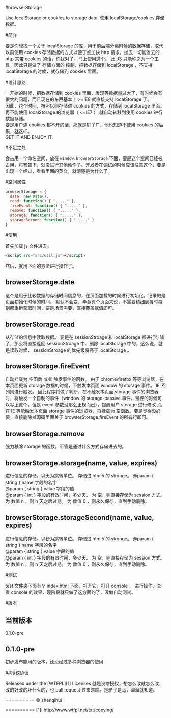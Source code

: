 #browserStorage

Use localStorage or cookies to storage data. 使用 localStorage/cookies 存储数据。


#简介

要是你想找一个关于 localStorage 的库，用于前后端分离时候的数据存储，取代以前使用 cookies 存储数据的方式以便丁点加快 http 请求，抛去一切能省去的 http 夹带 cookies 的话，你找对了。马上使用这个。
此 JS 只能称之为一个工具，因此只是做了 存储方面的 控制，把数据存储到 localStorage ，不支持 localStorage 的时候，就存储到 cookies 里面。


#设计思路

一开始的时候，把数据存储到 cookies 里面，发现等数据量过大了，有时候会有很大的问题，而且现在的东西基本上 >=IE8 就直接支持 localStorage 了。  
因此，花个时间，按照以前存储进 cookies 的方式，存储到 localStorage 里面。  
再不能使用 localStorage 的浏览器（ <=IE7 ） 就自动转移到使用 cookies 进行数据存储。  
要是用户连 cookies 都不开的话，那就是钉子户，他也知道不使用 cookies 的后果，就这样。  
GET IT AND ENJOY IT.

#不足之处

会占用一个命名空间，放在 `window.browserStorage` 下面，要是这个空间已经被占用，将警告下，就没进行其他动作了。开发者在调试的时候应该注意这个，要是出现一个经过，看看里面的英文，就清楚是为什么了。

#空间属性

```javascript
browserStorage = {
  date: new Date(),
  read: function() { "....." },
  fireEvent: function() { "....." },
  remove: function() { "....." },
  storage: function() { "....." },
  storageSecond: function() { "....." }
}
```

#使用

首先加载 js 文件进去。
```html
<script src="src/util.js"></script>
```
然后，就用下面的方法进行操作了。

## browserStorage.date

这个是用于比较数据的存储时间信息的，在页面加载的时候进行初始化，记录的是页面初始化时候的时间。
默认不会变，毕竟真个页面来说，不需要精细到每时每刻都重新获取时间，要是场景需要，直接覆盖赋值即可。

## browserStorage.read

从存储的信息中读取数据。
要是在 sessionStroage 和 localStorage 都进行存储了，那么将直接返回 sessionStroage 中、删除 localStorage 中的，这么说，就是读取时候， sessionStroage 的优先级将高于 localStorage 。

## browserStorage.fireEvent

自动挂载为 空函数 或者 触发事件的函数。
由于 chrome\firefox 等等浏览器，在本页面更新 storage 数据的时候，不触发本页面 window 的 storage 事件。 IE 系列则进行触发。
因此程序将做了判断，在不触发本页面 storage 事件的浏览器时，将触发一个自制的事件（window 的 storage-passive 事件，监控的时候可以写上这个，但是 event 参数没那么正规而已），提醒用户 storage 进行修改了。
在 IE 等能触发本页面 storage 事件的浏览器，将挂载为 空函数。要是觉得没必要，直接删除掉源码里面关于 browserStorage.fireEvent 的所有行即可。

## browserStorage.remove

强力移除 storage 的函数，不管是通过什么方式存储进去的。


## browserStorage.storage(name, value, expires)

进行信息的存储。以天为跳转单位。 存储进 html5 的 stronge。
@param { string } name 字段的名字  
@param { string } value 字段的值  
@param { int } 字段的有效时间，多少天。
              为 空，则直接存储为 session 方式。
              为 数值 n ，则 n 天之后过期。
              为 数值 0 ，则永久保存，直到手动删除。



## browserStorage.storageSecond(name, value, expires)

进行信息的存储。以秒为跳转单位。 存储进 html5 的 stronge。
@param { string } name 字段的名字  
@param { string } value 字段的值  
@param { int } 字段的有效时间，多少天。
              为 空，则直接存储为 session 方式。
              为 数值 n ，则 n 天之后过期。
              为 数值 0 ，则永久保存，直到手动删除。

#测试

test 文件夹下面有个 index.html 下面，打开它，打开 console ， 进行操作，查看 console 的效果，现阶段就只做了这方面的了，没做自动测试。


#版本

## 当前版本 
0.1.0-pre

## 0.1.0-pre
初步发布能用的版本，还没经过多种浏览器的使用



##授权协议

Released under the [WTFPL][1] Licenses
就是没啥授权，想怎么改就怎么改，改的好改的坏什么的，也 pull request 过来瞧瞧。是驴子是马，溜溜就知道。

==========
© shenqihui







==========
  [1]: http://www.wtfpl.net/txt/copying/
